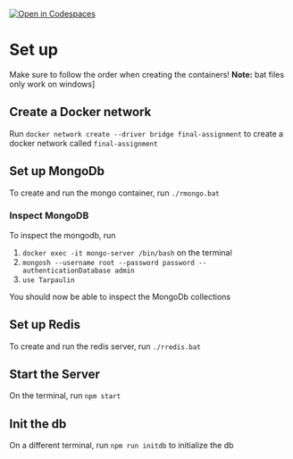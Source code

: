 [![Open in Codespaces](https://classroom.github.com/assets/launch-codespace-7f7980b617ed060a017424585567c406b6ee15c891e84e1186181d67ecf80aa0.svg)](https://classroom.github.com/open-in-codespaces?assignment_repo_id=11145240)


# Set up
Make sure to follow the order when creating the containers!
**Note:** bat files only work on windows]

## Create a Docker network
Run `docker network create --driver bridge final-assignment` to create a docker network called `final-assignment`

## Set up MongoDb
To create and run the mongo container, run `./rmongo.bat`

### Inspect MongoDB
To inspect the mongodb, run 
1. `docker exec -it mongo-server /bin/bash` on the terminal
2. `mongosh --username root --password password --authenticationDatabase admin`
3. `use Tarpaulin`

You should now be able to inspect the MongoDb collections

## Set up Redis
To create and run the redis server, run `./rredis.bat`

## Start the Server
On the terminal, run `npm start`

## Init the db
On a different terminal, run `npm run initdb` to initialize the db

